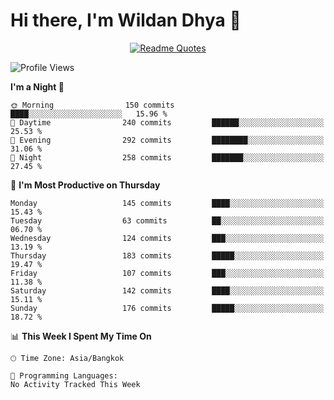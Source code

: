 # Hi there, I'm Wildan Dhya 👋 

<div align="center">
  <a href="https://github.com/piyushsuthar/github-readme-quotes">
    <img src="https://quotes-github-readme.vercel.app/api?quote=Try%2C%20Fail%2C%20Retry&author=unknown&type=vertical&theme=dark" alt="Readme Quotes">
  </a>
</div>

<!--START_SECTION:waka-->
![Profile Views](http://img.shields.io/badge/Profile%20Views-0-blue)

**I'm a Night 🦉** 

```text
🌞 Morning                150 commits         ████░░░░░░░░░░░░░░░░░░░░░   15.96 % 
🌆 Daytime                240 commits         ██████░░░░░░░░░░░░░░░░░░░   25.53 % 
🌃 Evening                292 commits         ████████░░░░░░░░░░░░░░░░░   31.06 % 
🌙 Night                  258 commits         ███████░░░░░░░░░░░░░░░░░░   27.45 % 
```
📅 **I'm Most Productive on Thursday** 

```text
Monday                   145 commits         ████░░░░░░░░░░░░░░░░░░░░░   15.43 % 
Tuesday                  63 commits          ██░░░░░░░░░░░░░░░░░░░░░░░   06.70 % 
Wednesday                124 commits         ███░░░░░░░░░░░░░░░░░░░░░░   13.19 % 
Thursday                 183 commits         █████░░░░░░░░░░░░░░░░░░░░   19.47 % 
Friday                   107 commits         ███░░░░░░░░░░░░░░░░░░░░░░   11.38 % 
Saturday                 142 commits         ████░░░░░░░░░░░░░░░░░░░░░   15.11 % 
Sunday                   176 commits         █████░░░░░░░░░░░░░░░░░░░░   18.72 % 
```


📊 **This Week I Spent My Time On** 

```text
🕑︎ Time Zone: Asia/Bangkok

💬 Programming Languages: 
No Activity Tracked This Week
```


<!--END_SECTION:waka-->

<!--## GitHub Stats-->
<!--![Top Languages](https://github-readme-stats.vercel.app/api/top-langs/?username=wildandhya&layout=compact&theme=dracula)-->











